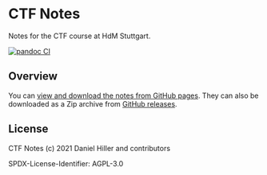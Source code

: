 # CTF Notes

Notes for the CTF course at HdM Stuttgart.

[![pandoc CI](https://github.com/pojntfx/learning-ctf/actions/workflows/pandoc.yaml/badge.svg)](https://github.com/dentremor/learning-ctf/actions/workflows/pandoc.yaml)

## Overview

You can [view and download the notes from GitHub pages](https://dentremor.github.io/learning-ctf/). They can also be downloaded as a Zip archive from [GitHub releases](https://github.com/dentremor/learning-ctf/releases).

## License

CTF Notes (c) 2021 Daniel Hiller and contributors

SPDX-License-Identifier: AGPL-3.0